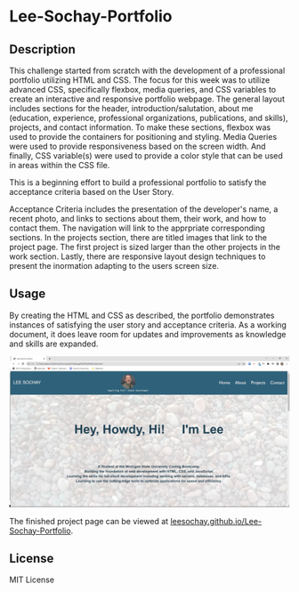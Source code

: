 # Lee-Sochay-Portfolio

## Description

This challenge started from scratch with the development of a professional portfolio utilizing HTML and CSS.
The focus for this week was to utilize advanced CSS, specifically flexbox, media queries, and CSS variables to create an interactive and responsive portfolio webpage.
The general layout includes sections for the header, introduction/salutation, about me (education, experience, professional organizations, publications, and skills),
projects, and contact information.
To make these sections, flexbox was used to provide the containers for positioning and styling.
Media Queries were used to provide responsiveness based on the screen width.
And finally, CSS variable(s) were used to provide a color style that can be used in areas within the CSS file.

This is a beginning effort to build a professional portfolio to satisfy the acceptance criteria based on the User Story.

Acceptance Criteria includes the presentation of the developer's name, a recent photo, and links to sections about them, their work, and how to contact them.
The navigation will link to the apprpriate corresponding sections.
In the projects section, there are titled images that link to the project page.
The first project is sized larger than the other projects in the work section.
Lastly, there are responsive layout design techniques to present the inormation adapting to the users screen size.

## Usage

By creating the HTML and CSS as described, the portfolio demonstrates instances of satisfying the user story and acceptance criteria. As a working document, it does leave room for updates and improvements as knowledge and skills are expanded.

![Lee Sochay Portfolio page screenshot](assets/images/LeeSochayPortfolioScreenshot.jpg)

The finished project page can be viewed at [leesochay.github.io/Lee-Sochay-Portfolio](https://leesochay.github.io/Lee-Sochay-Portfolio/).

## License

MIT License
